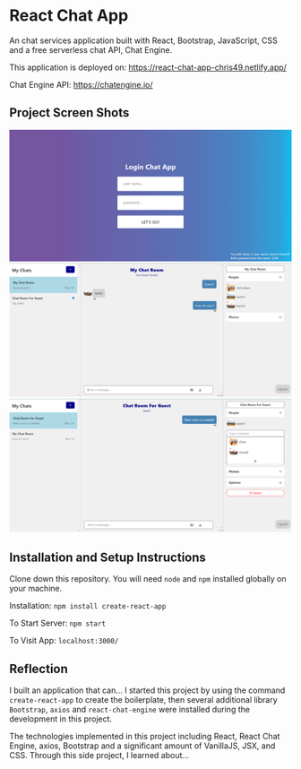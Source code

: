 # React Chat App

An chat services application built with React, Bootstrap, JavaScript, CSS and a free serverless chat API, Chat Engine.

This application is deployed on: https://react-chat-app-chris49.netlify.app/

Chat Engine API: https://chatengine.io/

## Project Screen Shots
<img src="https://github.com/chrisnumber49/React-Chat-App/blob/master/screen%20shot/demo1.PNG" width="600" >

<img src="https://github.com/chrisnumber49/React-Chat-App/blob/master/screen%20shot/demo2.PNG" width="600" >

<img src="https://github.com/chrisnumber49/React-Chat-App/blob/master/screen%20shot/demo3.PNG" width="600" >

## Installation and Setup Instructions

Clone down this repository. You will need `node` and `npm` installed globally on your machine.  

Installation: `npm install create-react-app`  

To Start Server: `npm start`  

To Visit App: `localhost:3000/`

## Reflection 

I built an application that can... I started this project by using the command `create-react-app` to create the boilerplate, then several additional library `Bootstrap`, `axios` and `react-chat-engine` were installed during the development in this project.  

The technologies implemented in this project including React, React Chat Engine, axios, Bootstrap and a significant amount of VanillaJS, JSX, and CSS. Through this side project, I learned about...
